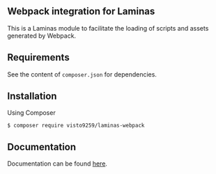 ## Webpack integration for Laminas

This is a Laminas module to facilitate the loading of scripts and assets generated by
Webpack.

## Requirements

See the content of `composer.json` for dependencies.

## Installation

Using Composer

    $ composer require visto9259/laminas-webpack 

## Documentation

Documentation can be found [here](https://visto9259.github.io/docs/laminas-webpack).
